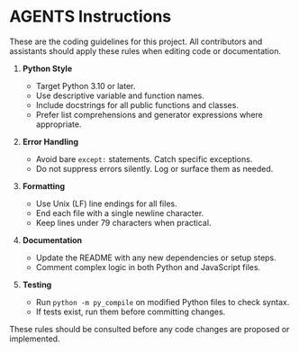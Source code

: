 # AGENTS Instructions

These are the coding guidelines for this project. All contributors and assistants should apply these rules when editing code or documentation.

1. **Python Style**
   - Target Python 3.10 or later.
   - Use descriptive variable and function names.
   - Include docstrings for all public functions and classes.
   - Prefer list comprehensions and generator expressions where appropriate.

2. **Error Handling**
   - Avoid bare `except:` statements. Catch specific exceptions.
   - Do not suppress errors silently. Log or surface them as needed.

3. **Formatting**
   - Use Unix (LF) line endings for all files.
   - End each file with a single newline character.
   - Keep lines under 79 characters when practical.

4. **Documentation**
   - Update the README with any new dependencies or setup steps.
   - Comment complex logic in both Python and JavaScript files.

5. **Testing**
   - Run `python -m py_compile` on modified Python files to check syntax.
   - If tests exist, run them before committing changes.

These rules should be consulted before any code changes are proposed or implemented.
